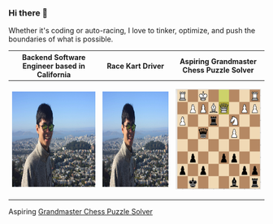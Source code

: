 ### Hi there 👋

<!--
**zhangj150/zhangj150** is a ✨ _special_ ✨ repository because its `README.md` (this file) appears on your GitHub profile.

Here are some ideas to get you started:

- 🔭 I’m currently working on ...
- 🌱 I’m currently learning ...
- 👯 I’m looking to collaborate on ...
- 🤔 I’m looking for help with ...
- 💬 Ask me about ...
- 📫 How to reach me: ...
- 😄 Pronouns: ...
- ⚡ Fun fact: ...
-->

Whether it's coding or auto-racing, I love to tinker, optimize, and push the boundaries of what is possible.

| Backend Software Engineer based in California | Race Kart Driver  | Aspiring Grandmaster Chess Puzzle Solver  |
|---|---|---|
|  <p align="center"> <img src="https://github.com/zhangj150/zhangj150/blob/master/picOfMETwinPeaks.JPG" width="270" height="187.5"/></p> | <img src="https://github.com/zhangj150/zhangj150/blob/master/picOfMETwinPeaks.JPG" width="270" height="187.5"/>  | <p align="center"><img src="https://github.com/zhangj150/zhangj150/blob/master/chessuzzles.PNG" width="260" height="197.5"/></p> | 

Aspiring [Grandmaster Chess Puzzle Solver](https://lichess.org/@/zhangj150)


